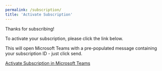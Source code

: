 ```yaml
---
permalink: /subscription/
title: 'Activate Subscription'
---
```

<!-- Global site tag (gtag.js) - Google Analytics -->
<script async src="https://www.googletagmanager.com/gtag/js?id=G-RD0D33XTR1"></script>
<script>
  window.dataLayer = window.dataLayer || [];
  function gtag(){dataLayer.push(arguments);}
  gtag('js', new Date());

  gtag('config', 'G-RD0D33XTR1');
</script>


Thanks for subscribing!

To activate your subscription, please click the link below.

This will open Microsoft Teams with a pre-populated message containing your subscription ID - just click send.

<a id="deepLink" href="https://www.google.com">Activate Subscription in Microsoft Teams</a>

<script>

    // get query param
    let subId = (new URL(document.location)).searchParams.get('subId');
    // create deep link 
    document.getElementById("deepLink").href = "https://teams.microsoft.com/l/chat/0/0?users=28:d8fcd2b6-8a0d-4b26-9cd1-8717a59b464a&message=" + "Please send us this message to activate your subscription. Sub_ID|" + subId + "|";
     
</script>

<!--
 + "Please send this message to activate your subscription. |SubscriptionID|" + subId + "|"

<script>
    gtag('get', 'G-RD0D33XTR1', 'client_id', (clientID) => {
    // get query param
    let subId = (new URL(document.location)).searchParams.get('subId');
    // create deep link 
    document.getElementById("deepLink").href = "https://teams.microsoft.com/l/chat/0/0?users=28:c7714737-5076-4766-abdd-de8a054960d8&message=" + "ClientID |" + clientID + "|" + subId + "|";
    });
     
</script>

-->